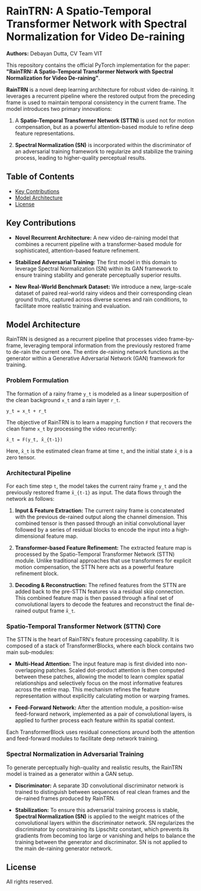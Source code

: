 # RainTRN: A Spatio-Temporal Transformer Network with Spectral Normalization for Video De-raining

**Authors:** Debayan Dutta, CV Team VIT

This repository contains the official PyTorch implementation for the paper: **"RainTRN: A Spatio-Temporal Transformer Network with Spectral Normalization for Video De-raining"**.

**RainTRN** is a novel deep learning architecture for robust video de-raining. It leverages a recurrent pipeline where the restored output from the preceding frame is used to maintain temporal consistency in the current frame. The model introduces two primary innovations:

1. A **Spatio-Temporal Transformer Network (STTN)** is used not for motion compensation, but as a powerful attention-based module to refine deep feature representations.

2. **Spectral Normalization (SN)** is incorporated within the discriminator of an adversarial training framework to regularize and stabilize the training process, leading to higher-quality perceptual results.

## Table of Contents

* [Key Contributions](#key-contributions)
* [Model Architecture](#model-architecture)
* [License](#license)

## Key Contributions

* **Novel Recurrent Architecture:** A new video de-raining model that combines a recurrent pipeline with a transformer-based module for sophisticated, attention-based feature refinement.

* **Stabilized Adversarial Training:** The first model in this domain to leverage Spectral Normalization (SN) within its GAN framework to ensure training stability and generate perceptually superior results.

* **New Real-World Benchmark Dataset:** We introduce a new, large-scale dataset of paired real-world rainy videos and their corresponding clean ground truths, captured across diverse scenes and rain conditions, to facilitate more realistic training and evaluation.

## Model Architecture

RainTRN is designed as a recurrent pipeline that processes video frame-by-frame, leveraging temporal information from the previously restored frame to de-rain the current one. The entire de-raining network functions as the generator within a Generative Adversarial Network (GAN) framework for training.

### Problem Formulation

The formation of a rainy frame `y_t` is modeled as a linear superposition of the clean background `x_t` and a rain layer `r_t`.

```
y_t = x_t + r_t
```

The objective of RainTRN is to learn a mapping function `F` that recovers the clean frame `x_t` by processing the video recurrently:

```
x̂_t = F(y_t, x̂_{t-1})
```

Here, `x̂_t` is the estimated clean frame at time `t`, and the initial state `x̂_0` is a zero tensor.

### Architectural Pipeline

For each time step `t`, the model takes the current rainy frame `y_t` and the previously restored frame `x̂_{t-1}` as input. The data flows through the network as follows:

1. **Input & Feature Extraction:** The current rainy frame is concatenated with the previous de-rained output along the channel dimension. This combined tensor is then passed through an initial convolutional layer followed by a series of residual blocks to encode the input into a high-dimensional feature map.

2. **Transformer-based Feature Refinement:** The extracted feature map is processed by the Spatio-Temporal Transformer Network (STTN) module. Unlike traditional approaches that use transformers for explicit motion compensation, the STTN here acts as a powerful feature refinement block.

3. **Decoding & Reconstruction:** The refined features from the STTN are added back to the pre-STTN features via a residual skip connection. This combined feature map is then passed through a final set of convolutional layers to decode the features and reconstruct the final de-rained output frame `x̂_t`.

### Spatio-Temporal Transformer Network (STTN) Core

The STTN is the heart of RainTRN's feature processing capability. It is composed of a stack of TransformerBlocks, where each block contains two main sub-modules:

* **Multi-Head Attention:** The input feature map is first divided into non-overlapping patches. Scaled dot-product attention is then computed between these patches, allowing the model to learn complex spatial relationships and selectively focus on the most informative features across the entire map. This mechanism refines the feature representation without explicitly calculating motion or warping frames.

* **Feed-Forward Network:** After the attention module, a position-wise feed-forward network, implemented as a pair of convolutional layers, is applied to further process each feature within its spatial context.

Each TransformerBlock uses residual connections around both the attention and feed-forward modules to facilitate deep network training.

### Spectral Normalization in Adversarial Training

To generate perceptually high-quality and realistic results, the RainTRN model is trained as a generator within a GAN setup.

* **Discriminator:** A separate 3D convolutional discriminator network is trained to distinguish between sequences of real clean frames and the de-rained frames produced by RainTRN.

* **Stabilization:** To ensure this adversarial training process is stable, **Spectral Normalization (SN)** is applied to the weight matrices of the convolutional layers within the discriminator network. SN regularizes the discriminator by constraining its Lipschitz constant, which prevents its gradients from becoming too large or vanishing and helps to balance the training between the generator and discriminator. SN is not applied to the main de-raining generator network.


## License

All rights reserved.
